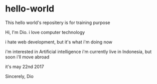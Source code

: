 # hello-world
This hello world's repositery is for training purpose

Hi, I'm Dio. i love computer technology

i hate web development, but it's what i'm doing now

i'm interested in Artificial intelligence
i'm currently live in Indonesia, but soon i'll move abroad

it's may 22nd 2017

Sincerely, Dio
